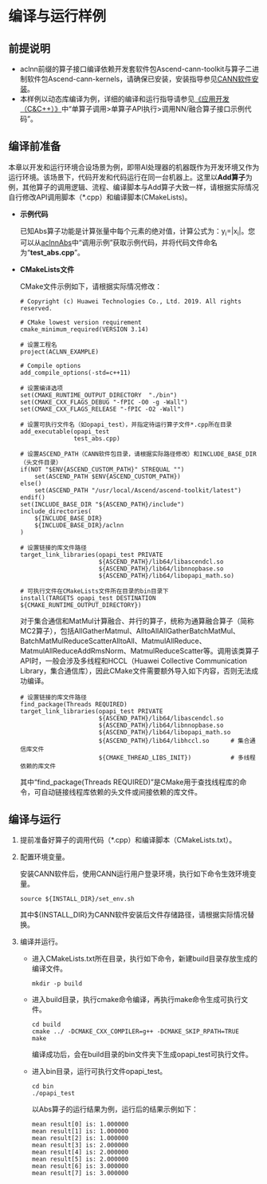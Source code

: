 # 编译与运行样例

## 前提说明
- aclnn前缀的算子接口编译依赖开发套软件包Ascend-cann-toolkit与算子二进制软件包Ascend-cann-kernels，请确保已安装，安装指导参见[CANN软件安装](https://hiascend.com/document/redirect/CannCommercialInstSoftware)。
- 本样例以动态库编译为例，详细的编译和运行指导请参见[《应用开发（C&C++）》](https://hiascend.com/document/redirect/CannCommercialCppInferWizard)中“单算子调用>单算子API执行>调用NN/融合算子接口示例代码”。

## 编译前准备
本章以开发和运行环境合设场景为例，即带AI处理器的机器既作为开发环境又作为运行环境。该场景下，代码开发和代码运行在同一台机器上。这里以**Add算子**为例，其他算子的调用逻辑、流程、编译脚本与Add算子大致一样，请根据实际情况自行修改API调用脚本（\*.cpp）和编译脚本(CMakeLists)。

- **示例代码**

   已知Abs算子功能是计算张量中每个元素的绝对值，计算公式为：y<sub>i</sub>=|x<sub>i</sub>|。您可以从[aclnnAbs](../../math/abs/docs/aclnnAbs.md)中“调用示例”获取示例代码，并将代码文件命名为“**test\_abs.cpp**”。

- **CMakeLists文件**

    CMake文件示例如下，请根据实际情况修改：
    ```
    # Copyright (c) Huawei Technologies Co., Ltd. 2019. All rights reserved.
    
    # CMake lowest version requirement
    cmake_minimum_required(VERSION 3.14)
    
    # 设置工程名
    project(ACLNN_EXAMPLE)
    
    # Compile options
    add_compile_options(-std=c++11)
    
    # 设置编译选项
    set(CMAKE_RUNTIME_OUTPUT_DIRECTORY  "./bin")    
    set(CMAKE_CXX_FLAGS_DEBUG "-fPIC -O0 -g -Wall")
    set(CMAKE_CXX_FLAGS_RELEASE "-fPIC -O2 -Wall")
    
    # 设置可执行文件名（如opapi_test），并指定待运行算子文件*.cpp所在目录
    add_executable(opapi_test
                   test_abs.cpp)
    
    # 设置ASCEND_PATH（CANN软件包目录，请根据实际路径修改）和INCLUDE_BASE_DIR（头文件目录）
    if(NOT "$ENV{ASCEND_CUSTOM_PATH}" STREQUAL "")      
        set(ASCEND_PATH $ENV{ASCEND_CUSTOM_PATH})
    else()
        set(ASCEND_PATH "/usr/local/Ascend/ascend-toolkit/latest")
    endif()
    set(INCLUDE_BASE_DIR "${ASCEND_PATH}/include")
    include_directories(
        ${INCLUDE_BASE_DIR}
        ${INCLUDE_BASE_DIR}/aclnn
    )
    
    # 设置链接的库文件路径
    target_link_libraries(opapi_test PRIVATE
                          ${ASCEND_PATH}/lib64/libascendcl.so
                          ${ASCEND_PATH}/lib64/libnnopbase.so
                          ${ASCEND_PATH}/lib64/libopapi_math.so)
    
    # 可执行文件在CMakeLists文件所在目录的bin目录下
    install(TARGETS opapi_test DESTINATION ${CMAKE_RUNTIME_OUTPUT_DIRECTORY})
    ```
    对于集合通信和MatMul计算融合、并行的算子，统称为通算融合算子（简称MC2算子），包括AllGatherMatmul、AlltoAllAllGatherBatchMatMul、BatchMatMulReduceScatterAlltoAll、MatmulAllReduce、MatmulAllReduceAddRmsNorm、MatmulReduceScatter等。调用该类算子API时，一般会涉及多线程和HCCL（Huawei Collective Communication Library，集合通信库），因此CMake文件需要额外导入如下内容，否则无法成功编译。
  
  ```
  # 设置链接的库文件路径
  find_package(Threads REQUIRED)
  target_link_libraries(opapi_test PRIVATE
                        ${ASCEND_PATH}/lib64/libascendcl.so
                        ${ASCEND_PATH}/lib64/libnnopbase.so
                        ${ASCEND_PATH}/lib64/libopapi_math.so
                        ${ASCEND_PATH}/lib64/libhccl.so      # 集合通信库文件
                        ${CMAKE_THREAD_LIBS_INIT})           # 多线程依赖的库文件
  ```
  其中“find_package(Threads REQUIRED)”是CMake用于查找线程库的命令，可自动链接线程库依赖的头文件或间接依赖的库文件。
  
## 编译与运行

  1. 提前准备好算子的调用代码（\*.cpp）和编译脚本（CMakeLists.txt）。
  2. 配置环境变量。 

     安装CANN软件后，使用CANN运行用户登录环境，执行如下命令生效环境变量。
        ```
        source ${INSTALL_DIR}/set_env.sh
        ```
     其中${INSTALL_DIR}为CANN软件安装后文件存储路径，请根据实际情况替换。 
   3. 编译并运行。
        - 进入CMakeLists.txt所在目录，执行如下命令，新建build目录存放生成的编译文件。
          
            ```
            mkdir -p build 
            ```
        
        - 进入build目录，执行cmake命令编译，再执行make命令生成可执行文件。
          
          ```
          cd build
          cmake ../ -DCMAKE_CXX_COMPILER=g++ -DCMAKE_SKIP_RPATH=TRUE
          make
          ```

          编译成功后，会在build目录的bin文件夹下生成opapi\_test可执行文件。
          
      - 进入bin目录，运行可执行文件opapi\_test。
        
        ```
        cd bin
        ./opapi_test
        ```
        
        以Abs算子的运行结果为例，运行后的结果示例如下：
        
        ```
        mean result[0] is: 1.000000
        mean result[1] is: 1.000000
        mean result[2] is: 1.000000
        mean result[3] is: 2.000000
        mean result[4] is: 2.000000
        mean result[5] is: 2.000000
        mean result[6] is: 3.000000
        mean result[7] is: 3.000000
        ```
